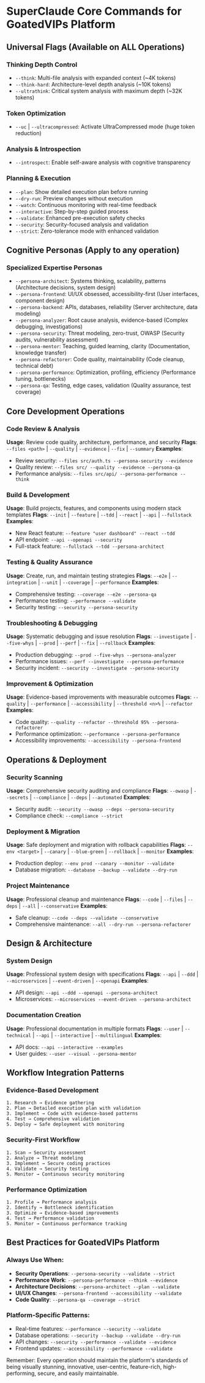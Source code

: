 
# SuperClaude Core Commands for GoatedVIPs Platform

## Universal Flags (Available on ALL Operations)

### Thinking Depth Control
- `--think`: Multi-file analysis with expanded context (~4K tokens)
- `--think-hard`: Architecture-level depth analysis (~10K tokens)
- `--ultrathink`: Critical system analysis with maximum depth (~32K tokens)

### Token Optimization
- `--uc` | `--ultracompressed`: Activate UltraCompressed mode (huge token reduction)

### Analysis & Introspection
- `--introspect`: Enable self-aware analysis with cognitive transparency

### Planning & Execution
- `--plan`: Show detailed execution plan before running
- `--dry-run`: Preview changes without execution
- `--watch`: Continuous monitoring with real-time feedback
- `--interactive`: Step-by-step guided process
- `--validate`: Enhanced pre-execution safety checks
- `--security`: Security-focused analysis and validation
- `--strict`: Zero-tolerance mode with enhanced validation

## Cognitive Personas (Apply to any operation)

### Specialized Expertise Personas
- `--persona-architect`: Systems thinking, scalability, patterns (Architecture decisions, system design)
- `--persona-frontend`: UI/UX obsessed, accessibility-first (User interfaces, component design)
- `--persona-backend`: APIs, databases, reliability (Server architecture, data modeling)
- `--persona-analyzer`: Root cause analysis, evidence-based (Complex debugging, investigations)
- `--persona-security`: Threat modeling, zero-trust, OWASP (Security audits, vulnerability assessment)
- `--persona-mentor`: Teaching, guided learning, clarity (Documentation, knowledge transfer)
- `--persona-refactorer`: Code quality, maintainability (Code cleanup, technical debt)
- `--persona-performance`: Optimization, profiling, efficiency (Performance tuning, bottlenecks)
- `--persona-qa`: Testing, edge cases, validation (Quality assurance, test coverage)

## Core Development Operations

### Code Review & Analysis
**Usage**: Review code quality, architecture, performance, and security
**Flags**: `--files <path>` | `--quality` | `--evidence` | `--fix` | `--summary`
**Examples**:
- Review security: `--files src/auth.ts --persona-security --evidence`
- Quality review: `--files src/ --quality --evidence --persona-qa`
- Performance analysis: `--files src/api/ --persona-performance --think`

### Build & Development
**Usage**: Build projects, features, and components using modern stack templates
**Flags**: `--init` | `--feature` | `--tdd` | `--react` | `--api` | `--fullstack`
**Examples**:
- New React feature: `--feature "user dashboard" --react --tdd`
- API endpoint: `--api --openapi --security`
- Full-stack feature: `--fullstack --tdd --persona-architect`

### Testing & Quality Assurance
**Usage**: Create, run, and maintain testing strategies
**Flags**: `--e2e` | `--integration` | `--unit` | `--coverage` | `--performance`
**Examples**:
- Comprehensive testing: `--coverage --e2e --persona-qa`
- Performance testing: `--performance --validate`
- Security testing: `--security --persona-security`

### Troubleshooting & Debugging
**Usage**: Systematic debugging and issue resolution
**Flags**: `--investigate` | `--five-whys` | `--prod` | `--perf` | `--fix` | `--rollback`
**Examples**:
- Production debugging: `--prod --five-whys --persona-analyzer`
- Performance issues: `--perf --investigate --persona-performance`
- Security incident: `--security --investigate --persona-security`

### Improvement & Optimization
**Usage**: Evidence-based improvements with measurable outcomes
**Flags**: `--quality` | `--performance` | `--accessibility` | `--threshold <n>%` | `--refactor`
**Examples**:
- Code quality: `--quality --refactor --threshold 95% --persona-refactorer`
- Performance optimization: `--performance --persona-performance`
- Accessibility improvements: `--accessibility --persona-frontend`

## Operations & Deployment

### Security Scanning
**Usage**: Comprehensive security auditing and compliance
**Flags**: `--owasp` | `--secrets` | `--compliance` | `--deps` | `--automated`
**Examples**:
- Security audit: `--security --owasp --deps --persona-security`
- Compliance check: `--compliance --strict`

### Deployment & Migration
**Usage**: Safe deployment and migration with rollback capabilities
**Flags**: `--env <target>` | `--canary` | `--blue-green` | `--rollback` | `--monitor`
**Examples**:
- Production deploy: `--env prod --canary --monitor --validate`
- Database migration: `--database --backup --validate --dry-run`

### Project Maintenance
**Usage**: Professional cleanup and maintenance
**Flags**: `--code` | `--files` | `--deps` | `--all` | `--conservative`
**Examples**:
- Safe cleanup: `--code --deps --validate --conservative`
- Comprehensive maintenance: `--all --dry-run --persona-refactorer`

## Design & Architecture

### System Design
**Usage**: Professional system design with specifications
**Flags**: `--api` | `--ddd` | `--microservices` | `--event-driven` | `--openapi`
**Examples**:
- API design: `--api --ddd --openapi --persona-architect`
- Microservices: `--microservices --event-driven --persona-architect`

### Documentation Creation
**Usage**: Professional documentation in multiple formats
**Flags**: `--user` | `--technical` | `--api` | `--interactive` | `--multilingual`
**Examples**:
- API docs: `--api --interactive --examples`
- User guides: `--user --visual --persona-mentor`

## Workflow Integration Patterns

### Evidence-Based Development
```
1. Research → Evidence gathering
2. Plan → Detailed execution plan with validation
3. Implement → Code with evidence-based patterns
4. Test → Comprehensive validation
5. Deploy → Safe deployment with monitoring
```

### Security-First Workflow
```
1. Scan → Security assessment
2. Analyze → Threat modeling
3. Implement → Secure coding practices
4. Validate → Security testing
5. Monitor → Continuous security monitoring
```

### Performance Optimization
```
1. Profile → Performance analysis
2. Identify → Bottleneck identification
3. Optimize → Evidence-based improvements
4. Test → Performance validation
5. Monitor → Continuous performance tracking
```

## Best Practices for GoatedVIPs Platform

### Always Use When:
- **Security Operations**: `--persona-security --validate --strict`
- **Performance Work**: `--persona-performance --think --evidence`
- **Architecture Decisions**: `--persona-architect --plan --validate`
- **UI/UX Changes**: `--persona-frontend --accessibility --validate`
- **Code Quality**: `--persona-qa --coverage --strict`

### Platform-Specific Patterns:
- Real-time features: `--performance --security --validate`
- Database operations: `--security --backup --validate --dry-run`
- API changes: `--security --performance --validate --evidence`
- Frontend updates: `--accessibility --performance --validate`

Remember: Every operation should maintain the platform's standards of being visually stunning, innovative, user-centric, feature-rich, high-performing, secure, and easily maintainable.
